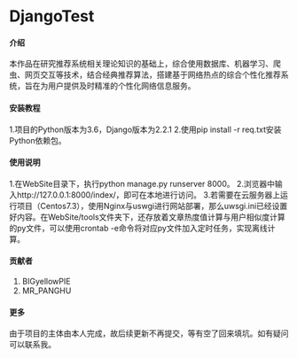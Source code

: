 # DjangoTest

#### 介绍
本作品在研究推荐系统相关理论知识的基础上，综合使用数据库、机器学习、爬虫、网页交互等技术，结合经典推荐算法，搭建基于网络热点的综合个性化推荐系统，旨在为用户提供及时精准的个性化网络信息服务。


#### 安装教程
1.项目的Python版本为3.6，Django版本为2.2.1
2.使用pip install -r req.txt安装Python依赖包。

#### 使用说明

1.在WebSite目录下，执行python manage.py runserver 8000。
2.浏览器中输入http://127.0.0.1:8000/index/，即可在本地进行访问。
3.若需要在云服务器上运行项目（Centos7.3），使用Nginx与uswgi进行网站部署，那么uwsgi.ini已经设置好内容。在WebSite/tools文件夹下，还存放着文章热度值计算与用户相似度计算的py文件，可以使用crontab -e命令将对应py文件加入定时任务，实现离线计算。

#### 贡献者

1.  BIGyellowPIE
2.  MR_PANGHU

#### 更多
由于项目的主体由本人完成，故后续更新不再提交，等有空了回来填坑。如有疑问可以联系我。
